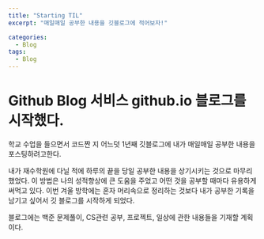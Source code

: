 ```yaml
---
title: "Starting TIL"
excerpt: "매일매일 공부한 내용을 깃블로그에 적어보자!"

categories:
  - Blog
tags:
  - Blog
---
```


# Github Blog 서비스 github.io 블로그를 시작했다.

학교 수업을 들으면서 코드짠 지 어느덧 1년째 깃블로그에 내가 매일매일 공부한 내용을 포스팅하려고한다.

내가 재수학원에 다닐 적에 하루의 끝을 당일 공부한 내용을 상기시키는 것으로 마무리했었다. 이 방법은 나의 성적향상에 큰 도움을 주었고 어떤 것을 공부할 때마다 유용하게 써먹고 있다. 이번 겨울 방학에는 혼자 머리속으로 정리하는 것보다 내가 공부한 기록을 남기고 싶어서 깃 블로그를 시작하게 되었다.

블로그에는 백준 문제풀이, CS관련 공부, 프로젝트, 일상에 관한 내용들을 기재할 계획이다.
